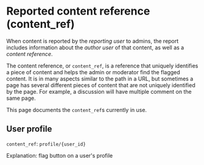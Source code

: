 # Reported content reference (content_ref)

When content is reported by the *reporting user* to admins, the report includes information about the *author user* of that content, as well as a *content reference*.

The content reference, or `content_ref`, is a reference that uniquely identifies a piece of content and helps the admin or moderator find the flagged content. It is in many aspects similar to the path in a URL, but sometimes a page has several different pieces of content that are not uniquely identified by the page. For example, a discussion will have multiple comment on the same page.

This page documents the `content_ref`s currently in use.

## User profile

`content_ref`: `profile/{user_id}`

Explanation: flag button on a user's profile
